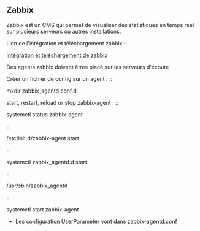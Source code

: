 ## Zabbix



Zabbix est un CMS qui permet de visualiser des statistiques en temps réel sur plusieurs serveurs ou autres installations.


Lien de l'intégration et téléchargement zabbix
::

  [Intégration et téléchargement de zabbix](https://www.zabbix.com/fr/download?zabbix=5.0&os_distribution=debian&os_version=10_buster&db=mysql&ws=nginx)

Des agents zabbix doivent êtres placé sur les serveurs d'écoute


Créer un fichier de config sur un agent :
::

   mkdir zabbix_agentd.conf.d

start, restart, reload or stop zabbix-agent :
::

  systemctl status zabbix-agent

::

  /etc/init.d/zabbix-agent start

::

  systemctl zabbix_agentd.d start

::

  /usr/sbin/zabbix_agentd

::

  systemctl start zabbix-agent


- Les configuration UserParameter vont dans zabbix-agentd.conf
